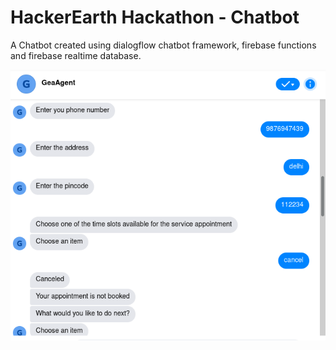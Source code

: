 # HackerEarth Hackathon - Chatbot
A Chatbot created using dialogflow chatbot framework, firebase functions and firebase realtime database.

![alt text](https://github.com/adityaviki/GEAgent-Chatbot/blob/master/Screenshot%20from%202021-08-03%2010-47-43.png)
